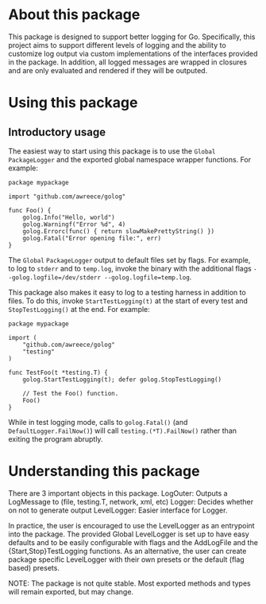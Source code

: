 About this package
==================

This package is designed to support better logging for Go. Specifically, this
project aims to support different levels of logging and the ability to
customize log output via custom implementations of the interfaces provided in
the package. In addition, all logged messages are wrapped in closures and are
only evaluated and rendered if they will be outputed.

Using this package
==================

Introductory usage
------------------

The easiest way to start using this package is to use the `Global` 
`PackageLogger` and the exported global namespace wrapper functions. For
example:

	package mypackage

	import "github.com/awreece/golog"

	func Foo() {
		golog.Info("Hello, world")
		golog.Warningf("Error %d", 4)
		golog.Errorc(func() { return slowMakePrettyString() })
		golog.Fatal("Error opening file:", err)
	}

The `Global` `PackageLogger` output to default files set by flags. For example,
to log to `stderr` and to `temp.log`, invoke the binary with the additional
flags `--golog.logfile=/dev/stderr --golog.logfile=temp.log`.

This package also makes it easy to log to a testing harness in addition to
files. To do this, invoke `StartTestLogging(t)` at the start of every test
and `StopTestLogging()` at the end. For example:
	
	package mypackage
	
	import (
		"github.com/awreece/golog"
		"testing"
	)

	func TestFoo(t *testing.T) {
		golog.StartTestLogging(t); defer golog.StopTestLogging()

		// Test the Foo() function.
		Foo()
	}

While in test logging mode, calls to `golog.Fatal()` (and
`DefaultLogger.FailNow()`) will call `testing.(*T).FailNow()` rather than
exiting the program abruptly.

Understanding this package
==========================

There are 3 important objects in this package.
	LogOuter: Outputs a LogMessage to (file, testing.T, network, xml, etc)
	Logger: Decides whether on not to generate output
	LevelLogger: Easier interface for Logger.

In practice, the user is encouraged to use the LevelLogger as an entrypoint into
the package. The provided Global LevelLogger is set up to have easy defaults
and to be easily configurable with flags and the AddLogFile and the
{Start,Stop}TestLogging functions. As an alternative, the user can create
package specific LevelLogger with their own presets or the default (flag based)
presets.

NOTE: The package is not quite stable. Most exported methods and types will
remain exported, but may change.
